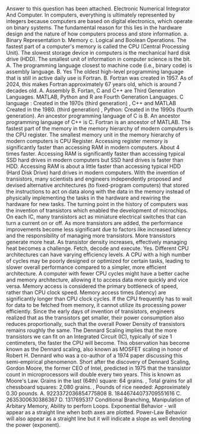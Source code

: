 Answer to this question has been attached. 
Electronic Numerical Integrator And Computer. 
In computers, everything is ultimately represented by integers because computers are based on digital electronics, which operate on binary systems. The fundamental reason for this lies in the hardware design and the nature of how computers process and store information. a. Binary Representation b. Memory c. Logical and Boolean Operations.
The fastest part of a computer's memory is called the CPU (Central Processing Unit). 
The slowest storage device in computers is the mechanical hard disk drive (HDD). 
The smallest unit of information in computer science is the bit.
A. The programming language closest to machine code (i.e., binary code) is assembly language. B. Yes
The oldest high-level programming language that is still in active daily use is Fortran. B. Fortran was created in 1957. As of 2024, this makes Fortran approximately 67 years old, which is around 7 decades old. 
A. Assembly B. Fortan, C and C++ are Third Generation Languages. MATLAB, Python and R are Fourth Generation Languages. 
C language : Created in the 1970s (third generation) , C++ and MATLAB Created in the 1980. (third generation) , Python: Created in the 1990s (fourth generation).
An ancestor programming language of C is B. 
An ancestor programming language of C++ is C. 
Fortran is an ancestor of MATLAB. 
The fastest part of the memory in the memory hierarchy of modern computers is the CPU register. 
The smallest memory unit in the memory hierarchy of modern computers is CPU Register. 
Accessing register memory is significantly faster than accessing RAM in modern computers. About 4 times faster.
Accessing RAM is significantly faster than accessing typical SSD hard drives in modern computers but SSD hard drives is faster than HDD. 
Accessing RAM is about a little faster than accessing typical HDD (Hard Disk Drive) hard drives in modern computers. 
With the invention of transistors, many scientists and engineers independently proposed and devised alternative architectures (to fixed-program computers) that stored the instructions to act on data along with the data in the memory instead of physically implementing the tasks in the hardware and rewiring the hardware for new tasks. The turning point in the history of computers was the invention of transistors which enabled the development of microchips. On each IC, many transistors act as miniature electrical switches that can turn a current on or off.
As more transistors are added, the performance improvements become less significant due to factors like increased latency and the responsibility of managing more transistors. More transistors generate more heat. As transistor density increases, effectively managing heat becomes a challenge. 
Fetch, decode and execute.
Yes. Different CPU architectures can have varying efficiency levels. A CPU with a high number of cycles may be poorly designed or optimized for certain tasks, leading to slower overall performance compared to a simpler, more efficient architecture. A computer with fewer CPU cycles might have a better cache and memory architecture, allowing it to access data more quickly and vice versa.
Memory access is considered the primary bottleneck of speed, rather than CPU clock speed. Memory access times (latency) are significantly longer than CPU clock cycles. If the CPU frequently has to wait for data to be fetched from memory, it cannot utilize its processing power efficiently. 
Since the early days of invention of transistors, engineers realized that as the transistors get smaller, their power consumption also reduces proportionally, such that the overall Power Density of transistors remains roughly the same. The Dennard Scaling implies that the more transistors we can fit on an Integrated Circuit (IC), typically of size 1 centimeters, the faster the CPU will become. This observation has become known as the Dennard scaling, also known as MOSFET scaling in honor of Robert H. Dennard who was a co-author of a 1974 paper discussing this semi-empirical phenomenon. Short after the discovery of Dennard Scaling, Gordon Moore, the former CEO of Intel, predicted in 1975 that the transistor count in microprocessors will double every two years. This is known as Moore's Law.
Grains in the last (64th) square: 64 grains. , Total grains for all chessboard squares: 2,080 grains. , Pounds of rice needed: Approximately 0.30 pounds. 
A. 9223372036854775808 B. 18446744073709551616 C. 2635300630386367 D. 1317695317
Conditional Branching, Manipulation of Arbitary Memory, Ability to perforn Loops.
Exponential Behavior - will appear as a straight line when both axes are plotted. Power-Law Behavior will also appear as a straight line but it will indicate a slope as well denoting the power (exponent). 
